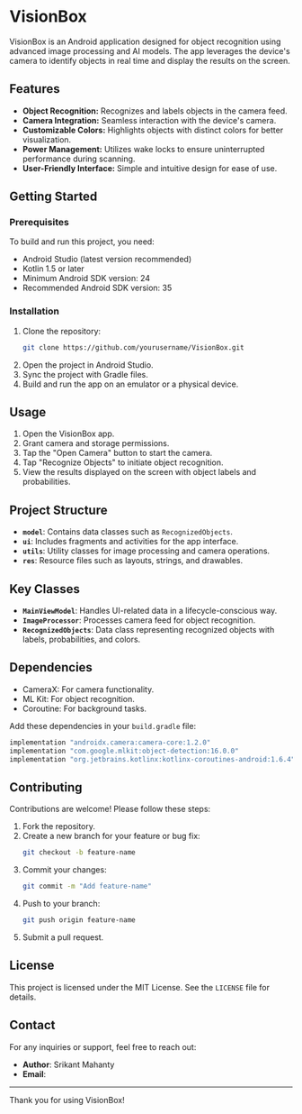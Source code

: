 # VisionBox

VisionBox is an Android application designed for object recognition using advanced image processing and AI models. The app leverages the device's camera to identify objects in real time and display the results on the screen.

## Features
- **Object Recognition:** Recognizes and labels objects in the camera feed.
- **Camera Integration:** Seamless interaction with the device's camera.
- **Customizable Colors:** Highlights objects with distinct colors for better visualization.
- **Power Management:** Utilizes wake locks to ensure uninterrupted performance during scanning.
- **User-Friendly Interface:** Simple and intuitive design for ease of use.

## Getting Started

### Prerequisites
To build and run this project, you need:
- Android Studio (latest version recommended)
- Kotlin 1.5 or later
- Minimum Android SDK version: 24
- Recommended Android SDK version: 35

### Installation
1. Clone the repository:
   ```bash
   git clone https://github.com/yourusername/VisionBox.git
   ```
2. Open the project in Android Studio.
3. Sync the project with Gradle files.
4. Build and run the app on an emulator or a physical device.

## Usage
1. Open the VisionBox app.
2. Grant camera and storage permissions.
3. Tap the "Open Camera" button to start the camera.
4. Tap "Recognize Objects" to initiate object recognition.
5. View the results displayed on the screen with object labels and probabilities.

## Project Structure
- **`model`**: Contains data classes such as `RecognizedObjects`.
- **`ui`**: Includes fragments and activities for the app interface.
- **`utils`**: Utility classes for image processing and camera operations.
- **`res`**: Resource files such as layouts, strings, and drawables.

## Key Classes
- **`MainViewModel`**: Handles UI-related data in a lifecycle-conscious way.
- **`ImageProcessor`**: Processes camera feed for object recognition.
- **`RecognizedObjects`**: Data class representing recognized objects with labels, probabilities, and colors.

## Dependencies
- CameraX: For camera functionality.
- ML Kit: For object recognition.
- Coroutine: For background tasks.

Add these dependencies in your `build.gradle` file:
```gradle
implementation "androidx.camera:camera-core:1.2.0"
implementation "com.google.mlkit:object-detection:16.0.0"
implementation "org.jetbrains.kotlinx:kotlinx-coroutines-android:1.6.4"
```

## Contributing
Contributions are welcome! Please follow these steps:
1. Fork the repository.
2. Create a new branch for your feature or bug fix:
   ```bash
   git checkout -b feature-name
   ```
3. Commit your changes:
   ```bash
   git commit -m "Add feature-name"
   ```
4. Push to your branch:
   ```bash
   git push origin feature-name
   ```
5. Submit a pull request.

## License
This project is licensed under the MIT License. See the `LICENSE` file for details.

## Contact
For any inquiries or support, feel free to reach out:
- **Author**: Srikant Mahanty
- **Email**: 

---
Thank you for using VisionBox!

